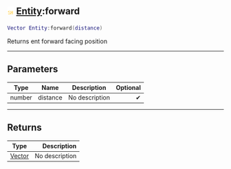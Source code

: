 ## ![shared](../../.gitbook/assets/shared.png) [Entity](./readme/entity.md):forward

```lua
Vector Entity:forward(distance)
```

Returns ent forward facing position

------
## Parameters

| Type   | Name | Description | Optional |
| ------ | ---- | ----------- | -------: |
| number | distance | No description | ✔ |


------
## Returns

| Type   | Description |
| ------ | ----------: |
| [Vector](./readme/vector.md) | No description |

